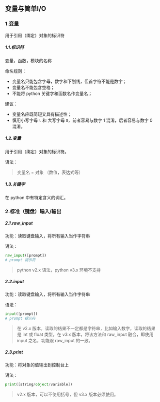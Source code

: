## 变量与简单I/O

### 1.变量

用于引用（绑定）对象的标识符

##### 1.1.标识符

变量，函数，模块的名称

命名规则：

- 变量名只能包含字母，数字和下划线，但首字符不能是数字；
- 变量名不能包含空格；
- 不能将 python 关键字和函数名作变量名；

建议：

- 变量名应既简短又具有描述性；
- 慎用小写字母 `l` 和 大写字母 `O`，前者容易与数字 1 混淆，后者容易与数字 0 混淆。

##### 1.2.变量

用于引用（绑定）对象的标识符。

语法：

> 变量名 = 对象 （数值，表达式等）

##### 1.3.关键字

在 python 中有特定含义的词汇。

### 2.标准（键盘）输入/输出

##### 2.1.raw_input

功能：读取键盘输入，将所有输入当作字符串

语法：

```python
raw_input([prompt])
# prompt 提示符
```

> python v2.x 语法，python v3.x 环境不支持

##### 2.2.input

功能：读取键盘输入，将所有输入当作字符串

语法：

```python
input([prompt])
# prompt 提示符
```

> 在 v2.x 版本，读取的结果不一定都是字符串，比如输入数字，读取的结果是 int 或 float 类型，在 v3.x 版本，将该方法和 raw_input 融合，即使用 input 之名，功能跟 raw_input 的一致。 

##### 2.3.print

功能：将对象的值输出到控制台上

语法：

```python
print([string/object/variable])
```

> v2.x 版本，可以不使用括号，但 v3.x 版本必须使用。